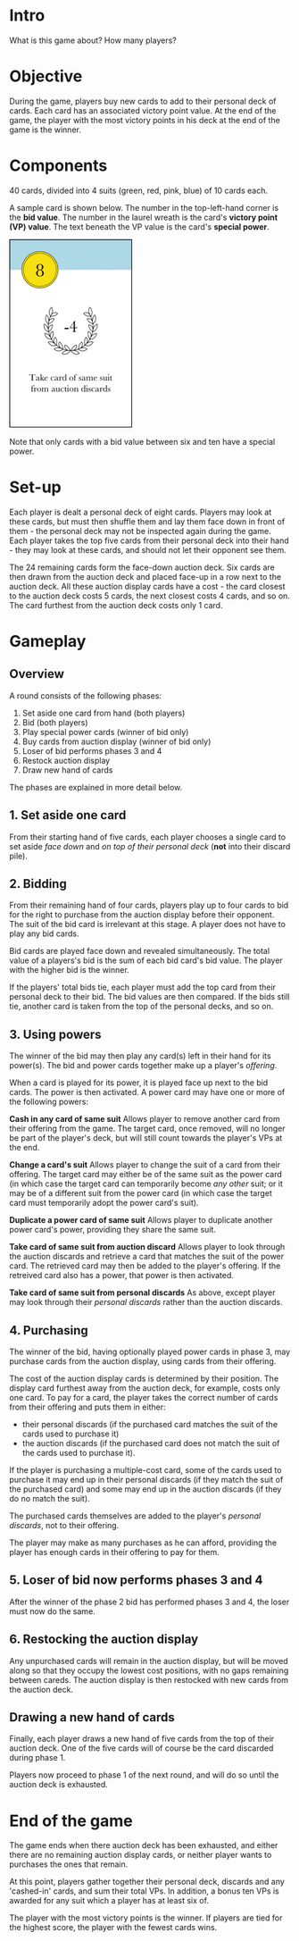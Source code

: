 # Intro

What is this game about? How many players?

# Objective

During the game, players buy new cards to add to their personal deck of cards. Each card has an associated victory point value. At the end of the game, the player with the most victory points in his deck at the end of the game is the winner. 

# Components

40 cards, divided into 4 suits (green, red, pink, blue) of 10 cards each.

A sample card is shown below. The number in the top-left-hand corner is the **bid value**. The number in the laurel wreath is the card's **victory point (VP) value**. The text beneath the VP value is the card's **special power**.

![8-bid blue card](rules_images/mini_card_35.gif)

Note that only cards with a bid value between six and ten have a special power. 

# Set-up
Each player is dealt a personal deck of eight cards. Players may look at these cards, but must then shuffle them and lay them face down in front of them - the personal deck may not be inspected again during the game. Each player takes the top five cards from their personal deck into their hand - they may look at these cards, and should not let their opponent see them.  

The 24 remaining cards form the face-down auction deck. Six cards are then drawn from the auction deck and placed face-up in a row next to the auction deck. All these auction display cards have a cost - the card closest to the auction deck costs 5 cards, the next closest costs 4 cards, and so on. The card furthest from the auction deck costs only 1 card. 

# Gameplay
## Overview
A round consists of the following phases:
1. Set aside one card from hand (both players)
2. Bid (both players)
3. Play special power cards (winner of bid only)
4. Buy cards from auction display (winner of bid only)
5. Loser of bid performs phases 3 and 4
5. Restock auction display
6. Draw new hand of cards 

The phases are explained in more detail below.

## 1. Set aside one card
From their starting hand of five cards, each player chooses a single card to set aside *face down* and *on top of their personal deck* (**not** into their discard pile). 

## 2. Bidding
From their remaining hand of four cards, players play up to four cards to bid for the right to purchase from the auction display before their opponent. The suit of the bid card is irrelevant at this stage. A player does not have to play any bid cards.

Bid cards are played face down and revealed simultaneously. The total value of a players's bid is the sum of each bid card's bid value. The player with the higher bid is the winner.

If the players' total bids tie, each player must add the top card from their personal deck to their bid. The bid values are then compared. If the bids still tie, another card is taken from the top of the personal decks, and so on. 

## 3. Using powers
The winner of the bid may then play any card(s) left in their hand for its power(s). The bid and power cards together make up a player's *offering*.

When a card is played for its power, it is played face up next to the bid cards. The power is then activated. A power card may have one or more of the following powers:

**Cash in any card of same suit**
Allows player to remove another card from their offering from the game. The target card, once removed, will no longer be part of the player's deck, but will still count towards the player's VPs at the end. 

**Change a card's suit**
Allows player to change the suit of a card from their offering. The target card may either be of the same suit as the power card (in which case the target card can temporarily become *any other* suit; or it may be of a different suit from the power card (in which case the target card must temporarily adopt the power card's suit).

**Duplicate a power card of same suit**
Allows player to duplicate another power card's power, providing they share the same suit.

**Take card of same suit from auction discard**
Allows player to look through the auction discards and retrieve a card that matches the suit of the power card. The retrieved card may then be added to the player's offering. If the retreived card also has a power, that power is then activated.

**Take card of same suit from personal discards**
As above, except player may look through their *personal discards* rather than the auction discards.

## 4. Purchasing

The winner of the bid, having optionally played power cards in phase 3, may purchase cards from the auction display, using cards from their offering. 

The cost of the auction display cards is determined by their position. The display card furthest away from the auction deck, for example, costs only one card. To pay for a card, the player takes the correct number of cards from their offering and puts them in either: 
* their personal discards (if the purchased card matches the suit of the cards used to purchase it)
* the auction discards (if the purchased card does not match the suit of the cards used to purchase it). 

If the player is purchasing a multiple-cost card, some of the cards used to purchase it may end up in their personal discards (if they match the suit of the purchased card) and some may end up in the auction discards (if they do no match the suit).

The purchased cards themselves are added to the player's *personal discards*, not to their offering. 

The player may make as many purchases as he can afford, providing the player has enough cards in their offering to pay for them. 

## 5. Loser of bid now performs phases 3 and 4

After the winner of the phase 2 bid has performed phases 3 and 4, the loser must now do the same. 

## 6. Restocking the auction display

Any unpurchased cards will remain in the auction display, but will be moved along so that they occupy the lowest cost positions, with no gaps remaining between careds. The auction display is then restocked with new cards from the auction deck. 

## Drawing a new hand of cards

Finally, each player draws a new hand of five cards from the top of their auction deck. One of the five cards will of course be the card discarded during phase 1. 

Players now proceed to phase 1 of the next round, and will do so until the auction deck is exhausted. 

# End of the game

The game ends when there auction deck has been exhausted, and either there are no remaining auction display cards, or neither player wants to purchases the ones that remain.

At this point, players gather together their personal deck, discards and any 'cashed-in' cards, and sum their total VPs. In addition, a bonus ten VPs is awarded for any suit which a player has at least six of.

The player with the most victory points is the winner. If players are tied for the highest score, the player with the fewest cards wins.
